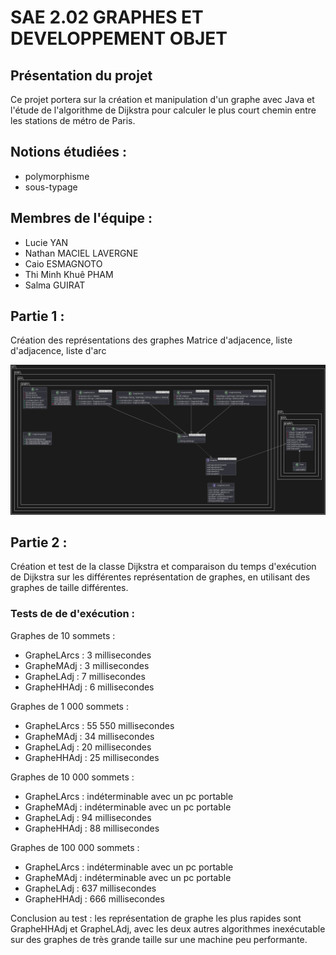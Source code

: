 # SAE 2.02 GRAPHES ET DEVELOPPEMENT OBJET
## Présentation du projet 
  Ce projet portera sur la création et manipulation d'un graphe avec Java et l'étude de l'algorithme de Dijkstra pour calculer le plus court chemin entre les stations de métro de Paris.
## Notions étudiées :
- polymorphisme
- sous-typage
  
## Membres de l'équipe :
- Lucie YAN
- Nathan MACIEL LAVERGNE
- Caio ESMAGNOTO
- Thi Minh Khuê PHAM
- Salma GUIRAT

## Partie 1 :
Création des représentations des graphes Matrice d'adjacence, liste d'adjacence, liste d'arc

![UML](https://github.com/MKtheGhost/SAE-GRAPHE-DEV/blob/main/images/UML.png?raw=true)


## Partie 2 :
Création et test de la classe Dijkstra et comparaison du temps d'exécution de Dijkstra sur les différentes représentation de graphes, en utilisant des graphes de taille différentes.

### Tests de de d'exécution :

Graphes de 10 sommets :
- GrapheLArcs : 3 millisecondes
- GrapheMAdj : 3 millisecondes
- GrapheLAdj : 7 millisecondes
- GrapheHHAdj : 6 millisecondes

Graphes de 1 000 sommets :
- GrapheLArcs : 55 550 millisecondes
- GrapheMAdj : 34 millisecondes
- GrapheLAdj : 20 millisecondes
- GrapheHHAdj : 25 millisecondes

Graphes de 10 000 sommets :
- GrapheLArcs : indéterminable avec un pc portable
- GrapheMAdj : indéterminable avec un pc portable
- GrapheLAdj : 94 millisecondes
- GrapheHHAdj : 88 millisecondes

Graphes de 100 000 sommets :
- GrapheLArcs : indéterminable avec un pc portable
- GrapheMAdj : indéterminable avec un pc portable
- GrapheLAdj : 637 millisecondes
- GrapheHHAdj : 666 millisecondes

Conclusion au test : les représentation de graphe les plus rapides sont GrapheHHAdj et GrapheLAdj, avec les deux autres algorithmes inexécutable sur des graphes de très grande taille sur une machine peu performante.
